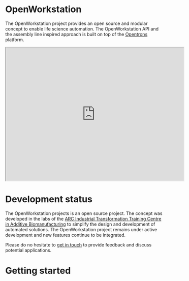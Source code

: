 # OpenWorkstation

The OpenWorkstation project provides an open source and modular concept to enable life science automation. The OpenWorkstation API and the assembly line inspired approach is built on top of the [Opentrons](https://opentrons.com/) platform.


<iframe width="560" height="420" src="https://vimeo.com/348512352"></iframe>


# Development status

The OpenWorkstation projects is an open source project. The concept was developed in the labs of the [ARC Industrial Transformation Training Centre in Additive Biomanufacturing](http://additivebiomanufacturing.org) to simplify the design and development of automated solutions. The OpenWorkstation project remains under active development and new features continue to be integrated.

Please do no hesitate to [get in touch](mailto:s.eggert@qut.edu.au) to provide feedback and discuss potential applications.

# Getting started
